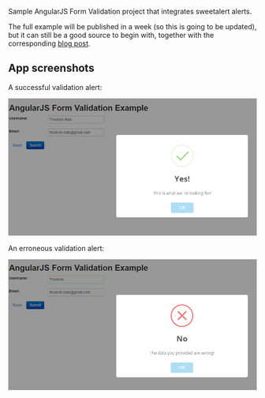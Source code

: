 Sample AngularJS Form Validation project that integrates sweetalert alerts.

The full example will be published in a week (so this is going to be updated), but it can still be a good source to begin with, together with the corresponding <a href="http://thodorisbais.blogspot.gr/2015/03/beautifying-javascripts-default-alerts.html">blog post</a>.

<h2>App screenshots</h2>

A successful validation alert:
<p align="center">
  <img  src="/_img/success.png" alt="success" />
</p>

An erroneous validation alert:
<p align="center">
  <img  src="/_img/error.png" alt="error" />
</p>
